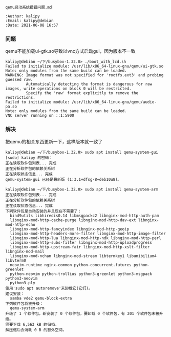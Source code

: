     qemu启动系统报错问题.md
    
    :Author: kalipy
    :Email: kalipy@debian
    :Date: 2021-06-08 16:57

### 问题

qemu不能加载ui-gtk.so导致以vnc方式启动gui，因为版本不一致

    kalipy@debian ~/下/busybox-1.32.0> ./boot_with_lcd.sh 
    Failed to initialize module: /usr/lib/x86_64-linux-gnu/qemu/ui-gtk.so
    Note: only modules from the same build can be loaded.
    WARNING: Image format was not specified for 'rootfs.ext3' and probing guessed raw.
             Automatically detecting the format is dangerous for raw images, write operations on block 0 will be restricted.
             Specify the 'raw' format explicitly to remove the restrictions.
    Failed to initialize module: /usr/lib/x86_64-linux-gnu/qemu/audio-pa.so
    Note: only modules from the same build can be loaded.
    VNC server running on ::1:5900

### 解决

把qemu的相关东西更新一下，这样版本就一致了

    kalipy@debian ~/下/busybox-1.32.0> sudo apt install qemu-system-gui 
    [sudo] kalipy 的密码：
    正在读取软件包列表... 完成
    正在分析软件包的依赖关系树       
    正在读取状态信息... 完成       
    qemu-system-gui 已经是最新版 (1:3.1+dfsg-8+deb10u8)。
    
    kalipy@debian ~/下/busybox-1.32.0> sudo apt install qemu-system-arm 
    正在读取软件包列表... 完成
    正在分析软件包的依赖关系树       
    正在读取状态信息... 完成       
    下列软件包是自动安装的并且现在不需要了：
      bind9utils libhiredis0.14 libmsgpackc2 libnginx-mod-http-auth-pam
      libnginx-mod-http-cache-purge libnginx-mod-http-dav-ext libnginx-mod-http-echo
      libnginx-mod-http-fancyindex libnginx-mod-http-geoip
      libnginx-mod-http-headers-more-filter libnginx-mod-http-image-filter
      libnginx-mod-http-lua libnginx-mod-http-ndk libnginx-mod-http-perl
      libnginx-mod-http-subs-filter libnginx-mod-http-uploadprogress
      libnginx-mod-http-upstream-fair libnginx-mod-http-xslt-filter libnginx-mod-mail
      libnginx-mod-nchan libnginx-mod-stream libtermkey1 libunibilium4 libvterm0
      neovim-runtime nginx-common python-concurrent.futures python-greenlet
      python-neovim python-trollius python3-greenlet python3-msgpack python3-neovim
      python3-ply
    使用'sudo apt autoremove'来卸载它(它们)。
    建议安装：
      samba vde2 qemu-block-extra
    下列软件包将被升级：
      qemu-system-arm
    升级了 1 个软件包，新安装了 0 个软件包，要卸载 0 个软件包，有 201 个软件包未被升级。
    需要下载 6,563 kB 的归档。
    解压缩后会消耗 0 B 的额外空间。
